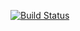 [![Build Status](https://travis-ci.com/salizwa27/registration_numbers_webapp.svg?branch=master)](https://travis-ci.com/salizwa27/registration_numbers_webapp)